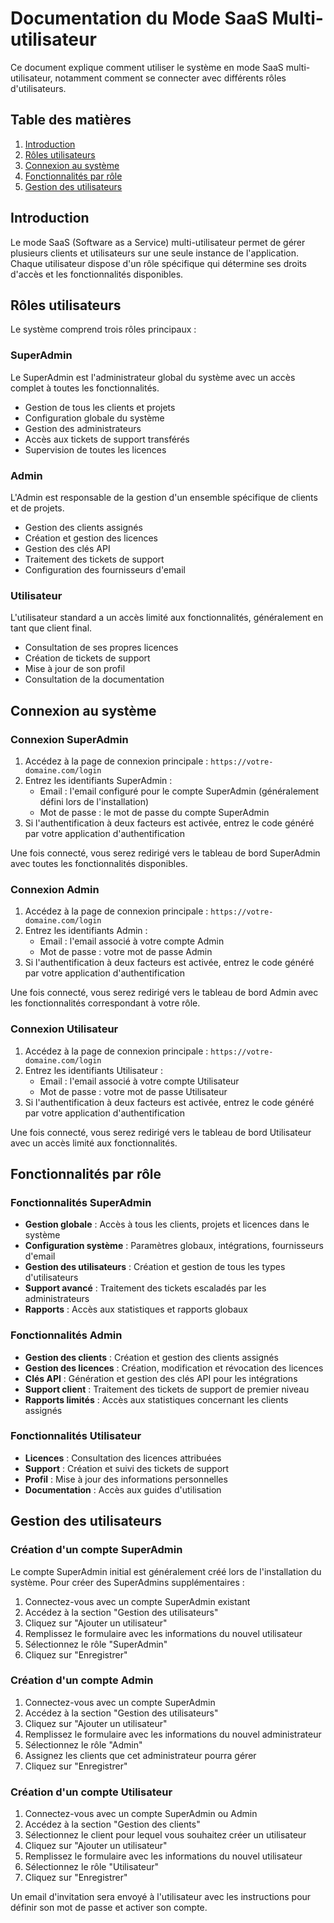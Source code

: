 # Documentation du Mode SaaS Multi-utilisateur

Ce document explique comment utiliser le système en mode SaaS multi-utilisateur, notamment comment se connecter avec différents rôles d'utilisateurs.

## Table des matières

1. [Introduction](#introduction)
2. [Rôles utilisateurs](#rôles-utilisateurs)
3. [Connexion au système](#connexion-au-système)
4. [Fonctionnalités par rôle](#fonctionnalités-par-rôle)
5. [Gestion des utilisateurs](#gestion-des-utilisateurs)

## Introduction

Le mode SaaS (Software as a Service) multi-utilisateur permet de gérer plusieurs clients et utilisateurs sur une seule instance de l'application. Chaque utilisateur dispose d'un rôle spécifique qui détermine ses droits d'accès et les fonctionnalités disponibles.

## Rôles utilisateurs

Le système comprend trois rôles principaux :

### SuperAdmin

Le SuperAdmin est l'administrateur global du système avec un accès complet à toutes les fonctionnalités.

- Gestion de tous les clients et projets
- Configuration globale du système
- Gestion des administrateurs
- Accès aux tickets de support transférés
- Supervision de toutes les licences

### Admin

L'Admin est responsable de la gestion d'un ensemble spécifique de clients et de projets.

- Gestion des clients assignés
- Création et gestion des licences
- Gestion des clés API
- Traitement des tickets de support
- Configuration des fournisseurs d'email

### Utilisateur

L'utilisateur standard a un accès limité aux fonctionnalités, généralement en tant que client final.

- Consultation de ses propres licences
- Création de tickets de support
- Mise à jour de son profil
- Consultation de la documentation

## Connexion au système

### Connexion SuperAdmin

1. Accédez à la page de connexion principale : `https://votre-domaine.com/login`
2. Entrez les identifiants SuperAdmin :
   - Email : l'email configuré pour le compte SuperAdmin (généralement défini lors de l'installation)
   - Mot de passe : le mot de passe du compte SuperAdmin
3. Si l'authentification à deux facteurs est activée, entrez le code généré par votre application d'authentification

Une fois connecté, vous serez redirigé vers le tableau de bord SuperAdmin avec toutes les fonctionnalités disponibles.

### Connexion Admin

1. Accédez à la page de connexion principale : `https://votre-domaine.com/login`
2. Entrez les identifiants Admin :
   - Email : l'email associé à votre compte Admin
   - Mot de passe : votre mot de passe Admin
3. Si l'authentification à deux facteurs est activée, entrez le code généré par votre application d'authentification

Une fois connecté, vous serez redirigé vers le tableau de bord Admin avec les fonctionnalités correspondant à votre rôle.

### Connexion Utilisateur

1. Accédez à la page de connexion principale : `https://votre-domaine.com/login`
2. Entrez les identifiants Utilisateur :
   - Email : l'email associé à votre compte Utilisateur
   - Mot de passe : votre mot de passe Utilisateur
3. Si l'authentification à deux facteurs est activée, entrez le code généré par votre application d'authentification

Une fois connecté, vous serez redirigé vers le tableau de bord Utilisateur avec un accès limité aux fonctionnalités.

## Fonctionnalités par rôle

### Fonctionnalités SuperAdmin

- **Gestion globale** : Accès à tous les clients, projets et licences dans le système
- **Configuration système** : Paramètres globaux, intégrations, fournisseurs d'email
- **Gestion des utilisateurs** : Création et gestion de tous les types d'utilisateurs
- **Support avancé** : Traitement des tickets escaladés par les administrateurs
- **Rapports** : Accès aux statistiques et rapports globaux

### Fonctionnalités Admin

- **Gestion des clients** : Création et gestion des clients assignés
- **Gestion des licences** : Création, modification et révocation des licences
- **Clés API** : Génération et gestion des clés API pour les intégrations
- **Support client** : Traitement des tickets de support de premier niveau
- **Rapports limités** : Accès aux statistiques concernant les clients assignés

### Fonctionnalités Utilisateur

- **Licences** : Consultation des licences attribuées
- **Support** : Création et suivi des tickets de support
- **Profil** : Mise à jour des informations personnelles
- **Documentation** : Accès aux guides d'utilisation

## Gestion des utilisateurs

### Création d'un compte SuperAdmin

Le compte SuperAdmin initial est généralement créé lors de l'installation du système. Pour créer des SuperAdmins supplémentaires :

1. Connectez-vous avec un compte SuperAdmin existant
2. Accédez à la section "Gestion des utilisateurs"
3. Cliquez sur "Ajouter un utilisateur"
4. Remplissez le formulaire avec les informations du nouvel utilisateur
5. Sélectionnez le rôle "SuperAdmin"
6. Cliquez sur "Enregistrer"

### Création d'un compte Admin

1. Connectez-vous avec un compte SuperAdmin
2. Accédez à la section "Gestion des utilisateurs"
3. Cliquez sur "Ajouter un utilisateur"
4. Remplissez le formulaire avec les informations du nouvel administrateur
5. Sélectionnez le rôle "Admin"
6. Assignez les clients que cet administrateur pourra gérer
7. Cliquez sur "Enregistrer"

### Création d'un compte Utilisateur

1. Connectez-vous avec un compte SuperAdmin ou Admin
2. Accédez à la section "Gestion des clients"
3. Sélectionnez le client pour lequel vous souhaitez créer un utilisateur
4. Cliquez sur "Ajouter un utilisateur"
5. Remplissez le formulaire avec les informations du nouvel utilisateur
6. Sélectionnez le rôle "Utilisateur"
7. Cliquez sur "Enregistrer"

Un email d'invitation sera envoyé à l'utilisateur avec les instructions pour définir son mot de passe et activer son compte.